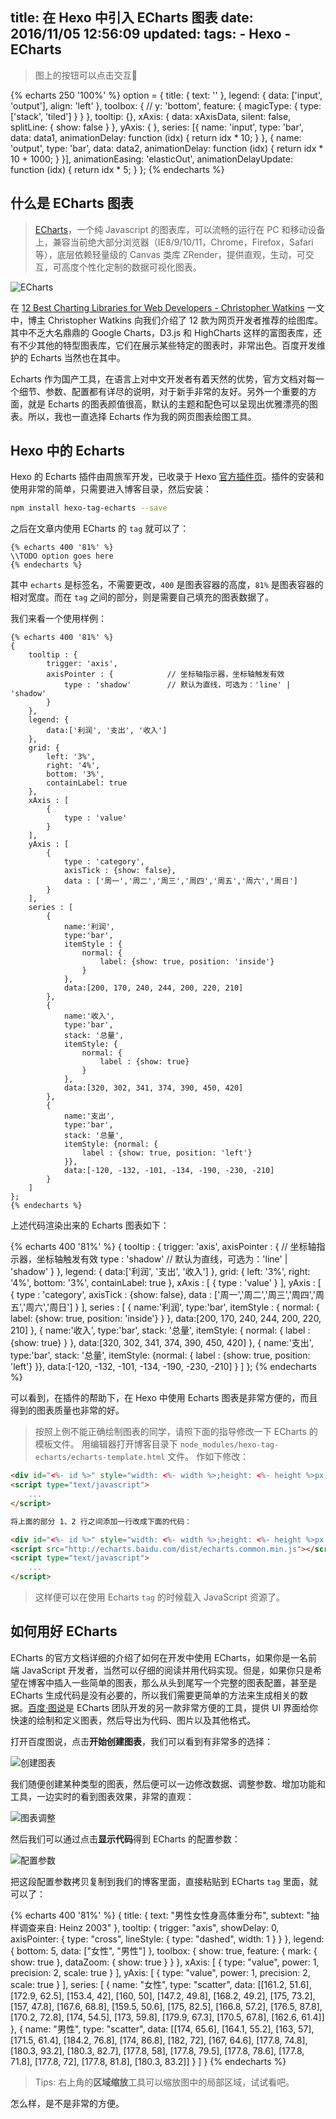 title: 在 Hexo 中引入 ECharts 图表
date: 2016/11/05 12:56:09
updated: 
tags:
    - Hexo
    - ECharts
---

> 图上的按钮可以点击交互🙂

<script type="text/javascript">
var xAxisData = [];
var data1 = [];
var data2 = [];
for (var i = 0; i < 100; i++) {
    xAxisData.push(i);
    data1.push((Math.sin(i / 5) * (i / 5 -10) + i / 6) * 5);
    data2.push((Math.cos(i / 5) * (i / 5 -10) + i / 6) * 5);
}
</script>

{% echarts 250 '100%' %}
option = {
    title: {
        text: ''
    },
    legend: {
        data: ['input', 'output'],
        align: 'left'
    },
    toolbox: {
        // y: 'bottom',
        feature: {
            magicType: {
                type: ['stack', 'tiled']
            }
        }
    },
    tooltip: {},
    xAxis: {
        data: xAxisData,
        silent: false,
        splitLine: {
            show: false
        }
    },
    yAxis: {
    },
    series: [{
        name: 'input',
        type: 'bar',
        data: data1,
        animationDelay: function (idx) {
            return idx * 10;
        }
    }, {
        name: 'output',
        type: 'bar',
        data: data2,
        animationDelay: function (idx) {
            return idx * 10 + 1000;
        }
    }],
    animationEasing: 'elasticOut',
    animationDelayUpdate: function (idx) {
        return idx * 5;
    }
};
{% endecharts %}

## 什么是 ECharts 图表

> [ECharts](http://echarts.baidu.com/index.html)，一个纯 Javascript 的图表库，可以流畅的运行在 PC 和移动设备上，兼容当前绝大部分浏览器（IE8/9/10/11，Chrome，Firefox，Safari等），底层依赖轻量级的 Canvas 类库 ZRender，提供直观，生动，可交互，可高度个性化定制的数据可视化图表。

<!--more-->

![ECharts](http://jquery-plugins.net/image/plugin/echarts-interactive-charting-library-by-baidu.png)

在 [12 Best Charting Libraries for Web Developers - Christopher Watkins](http://blog.udacity.com/2016/03/12-best-charting-libraries-for-web-developers.html)  一文中，博主 Christopher Watkins 向我们介绍了 12 款为网页开发者推荐的绘图库。其中不乏大名鼎鼎的 Google Charts，D3.js 和 HighCharts 这样的富图表库，还有不少其他的特型图表库，它们在展示某些特定的图表时，非常出色。百度开发维护的 Echarts 当然也在其中。

Echarts 作为国产工具，在语言上对中文开发者有着天然的优势，官方文档对每一个细节、参数、配置都有详尽的说明，对于新手非常的友好。另外一个重要的方面，就是 Echarts 的图表颜值很高，默认的主题和配色可以呈现出优雅漂亮的图表。所以，我也一直选择 Echarts 作为我的网页图表绘图工具。

## Hexo 中的 Echarts

Hexo 的 Echarts 插件由周旅军开发，已收录于 Hexo [官方插件页](https://hexo.io/plugins/)。插件的安装和使用非常的简单，只需要进入博客目录，然后安装：

```bash
npm install hexo-tag-echarts --save
```

之后在文章内使用 ECharts 的 `tag` 就可以了：

```
{% echarts 400 '81%' %}
\\TODO option goes here
{% endecharts %}

```

其中 `echarts` 是标签名，不需要更改，`400` 是图表容器的高度，`81%` 是图表容器的相对宽度。而在 `tag` 之间的部分，则是需要自己填充的图表数据了。

我们来看一个使用样例：

```
{% echarts 400 '81%' %}
{
    tooltip : {
        trigger: 'axis',
        axisPointer : {            // 坐标轴指示器，坐标轴触发有效
            type : 'shadow'        // 默认为直线，可选为：'line' | 'shadow'
        }
    },
    legend: {
        data:['利润', '支出', '收入']
    },
    grid: {
        left: '3%',
        right: '4%',
        bottom: '3%',
        containLabel: true
    },
    xAxis : [
        {
            type : 'value'
        }
    ],
    yAxis : [
        {
            type : 'category',
            axisTick : {show: false},
            data : ['周一','周二','周三','周四','周五','周六','周日']
        }
    ],
    series : [
        {
            name:'利润',
            type:'bar',
            itemStyle : {
                normal: {
                    label: {show: true, position: 'inside'}
                }
            },
            data:[200, 170, 240, 244, 200, 220, 210]
        },
        {
            name:'收入',
            type:'bar',
            stack: '总量',
            itemStyle: {
                normal: {
                    label : {show: true}
                }
            },
            data:[320, 302, 341, 374, 390, 450, 420]
        },
        {
            name:'支出',
            type:'bar',
            stack: '总量',
            itemStyle: {normal: {
                label : {show: true, position: 'left'}
            }},
            data:[-120, -132, -101, -134, -190, -230, -210]
        }
    ]
};
{% endecharts %}
```

上述代码渲染出来的 Echarts 图表如下：

{% echarts 400 '81%' %}
{
    tooltip : {
        trigger: 'axis',
        axisPointer : {            // 坐标轴指示器，坐标轴触发有效
            type : 'shadow'        // 默认为直线，可选为：'line' | 'shadow'
        }
    },
    legend: {
        data:['利润', '支出', '收入']
    },
    grid: {
        left: '3%',
        right: '4%',
        bottom: '3%',
        containLabel: true
    },
    xAxis : [
        {
            type : 'value'
        }
    ],
    yAxis : [
        {
            type : 'category',
            axisTick : {show: false},
            data : ['周一','周二','周三','周四','周五','周六','周日']
        }
    ],
    series : [
        {
            name:'利润',
            type:'bar',
            itemStyle : {
                normal: {
                    label: {show: true, position: 'inside'}
                }
            },
            data:[200, 170, 240, 244, 200, 220, 210]
        },
        {
            name:'收入',
            type:'bar',
            stack: '总量',
            itemStyle: {
                normal: {
                    label : {show: true}
                }
            },
            data:[320, 302, 341, 374, 390, 450, 420]
        },
        {
            name:'支出',
            type:'bar',
            stack: '总量',
            itemStyle: {normal: {
                label : {show: true, position: 'left'}
            }},
            data:[-120, -132, -101, -134, -190, -230, -210]
        }
    ]
};
{% endecharts %}

可以看到，在插件的帮助下，在 Hexo 中使用 Echarts 图表是非常方便的，而且得到的图表质量也非常的好。

> 按照上例不能正确绘制图表的同学，请照下面的指导修改一下 ECharts 的模板文件。
> 用编辑器打开博客目录下 `node_modules/hexo-tag-echarts/echarts-template.html` 文件。
> 作如下修改：

```html
<div id="<%- id %>" style="width: <%- width %>;height: <%- height %>px;margin: 0 auto"></div>
<script type="text/javascript">
	...
</script>

将上面的部分 1、2 行之间添加一行改成下面的代码：

<div id="<%- id %>" style="width: <%- width %>;height: <%- height %>px;margin: 0 auto"></div>
<script src="http://echarts.baidu.com/dist/echarts.common.min.js"></script>
<script type="text/javascript">
	...
</script>
```

> 这样便可以在使用 Echarts `tag` 的时候载入 JavaScript 资源了。

## 如何用好 ECharts

ECharts 的官方文档详细的介绍了如何在开发中使用 ECharts，如果你是一名前端 JavaScript 开发者，当然可以仔细的阅读并用代码实现。但是，如果你只是希望在博客中插入一些简单的图表，那么从头到尾写一个完整的图表配置，甚至是 ECharts 生成代码是没有必要的，所以我们需要更简单的方法来生成相关的数据。[百度·图说]()是 ECharts 团队开发的另一款非常方便的工具，提供 UI 界面给你快速的绘制和定义图表，然后导出为代码、图片以及其他格式。

打开百度图说，点击**开始创建图表**，我们可以看到有非常多的选择：

![创建图表](http://7xin49.com1.z0.glb.clouddn.com/mac_qrsync/ed9592d667cc0ad300cd455e87d5bafe.png-960.jpg)

我们随便创建某种类型的图表，然后便可以一边修改数据、调整参数、增加功能和工具，一边实时的看到图表效果，非常的直观：

![图表调整](http://7xin49.com1.z0.glb.clouddn.com/mac_qrsync/278909667c73959629d785571fc0a96e.png-960.jpg)

然后我们可以通过点击**显示代码**得到 ECharts 的配置参数：

![配置参数](http://7xin49.com1.z0.glb.clouddn.com/mac_qrsync/ebe5dd074d1eaf2b305cf609ff43a988.png-960.jpg)

把这段配置参数拷贝复制到我们的博客里面，直接粘贴到 ECharts `tag` 里面，就可以了：

{% echarts 400 '81%' %}
{
    title: {
        text: "男性女性身高体重分布",
        subtext: "抽样调查来自: Heinz  2003"
    },
    tooltip: {
        trigger: "axis",
        showDelay: 0,
        axisPointer: {
            type: "cross",
            lineStyle: {
                type: "dashed",
                width: 1
            }
        }
    },
    legend: {
        bottom: 5,
        data: ["女性", "男性"]
    },
    toolbox: {
        show: true,
        feature: {
            mark: {
                show: true
            },
            dataZoom: {
                show: true
            }
        }
    },
    xAxis: [
        {
            type: "value",
            power: 1,
            precision: 2,
            scale: true
        }
    ],
    yAxis: [
        {
            type: "value",
            power: 1,
            precision: 2,
            scale: true
        }
    ],
    series: [
        {
            name: "女性",
            type: "scatter",
            data: [[161.2, 51.6], [172.9, 62.5], [153.4, 42], [160, 50], [147.2, 49.8], [168.2, 49.2], [175, 73.2], [157, 47.8], [167.6, 68.8], [159.5, 50.6], [175, 82.5], [166.8, 57.2], [176.5, 87.8], [170.2, 72.8], [174, 54.5], [173, 59.8], [179.9, 67.3], [170.5, 67.8], [162.6, 61.4]]
        },
        {
            name: "男性",
            type: "scatter",
            data: [[174, 65.6], [164.1, 55.2], [163, 57], [171.5, 61.4], [184.2, 76.8], [174, 86.8], [182, 72], [167, 64.6], [177.8, 74.8], [180.3, 93.2], [180.3, 82.7], [177.8, 58], [177.8, 79.5], [177.8, 78.6], [177.8, 71.8], [177.8, 72], [177.8, 81.8], [180.3, 83.2]]
        }
    ]
}
{% endecharts %}

> Tips: 右上角的**区域缩放**工具可以缩放图中的局部区域，试试看吧。

怎么样，是不是非常的方便。

